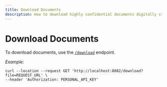 ```yaml
---
title: Download Documents
description: How to download highly confidential documents digitally signed with Certifaction
---
```


# Download Documents

To download documents, use the [`/download`](../references/api#get-/download) endpoint.

_Example:_

```shell
curl --location --request GET 'http://localhost:8082/download?file=REQUEST_URL' \
--header 'Authorization: PERSONAL_API_KEY'
```
